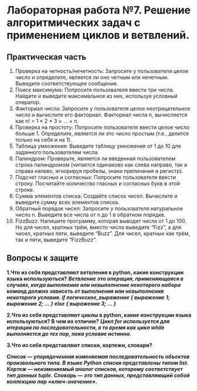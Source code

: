 # Лабораторная работа №7. Решение алгоритмических задач с применением циклов и ветвлений.

## Практическая часть
1. Проверка на четность/нечетность: Запросите у пользователя целое число и определите, является ли оно четным или нечетным. Выведите соответствующее сообщение.
2. Поиск максимума: Попросите пользователя ввести три числа. Найдите и выведите максимальное из них, используя условный оператор.
3. Факториал числа: Запросите у пользователя целое неотрицательное число и вычислите его факториал. Факториал числа n, вычисляется как n! = 1 × 2 × 3 × … × n.
4. Проверка на простоту: Попросите пользователя ввести целое число больше 1. Определите, является ли это число простым (т.е., делится только на себя и на 1).
5. Таблица умножения: Выведите таблицу умножения от 1 до 10 для заданного пользователем числа.
6. Палиндром: Проверьте, является ли введенная пользователем строка палиндромом (читается одинаково как слева направо, так и справа налево, игнорируя пробелы, знаки препинания и регистр).
7. Подсчет гласных и согласных: Попросите пользователя ввести строку. Посчитайте количество гласных и согласных букв в этой строке.
8. Сумма элементов списка: Создайте список чисел. Вычислите и выведите сумму всех элементов списка.
9. Обратный порядок чисел: Запросите у пользователя натуральное число n. Выведите все числа от n до 1 в обратном порядке.
10. FizzBuzz: Напишите программу, которая выводит числа от 1 до 100. Но для чисел, кратных трём, вместо числа выведите “Fizz”, а для чисел, кратных пяти, выведите “Buzz”. Для чисел, кратных как трём, так и пяти, выведите “FizzBuzz”.

## Вопросы к защите

**1.Что из себя представляют ветвления в python, какие конструкции языка используються?**
***Ветвление это операция, применяющаяся в случаях, когда выполнение или невыполнение некоторого набора команд должно зависеть от выполнения или невыполнения некоторого условия.
if логическое_выражение { выражение 1; выражение 2; … } else { выражение 3; … }***

**2.Что из себя представляют циклы в python, какие конструкции языка используються? В чем их отличие?**
***Цикл for используется для итерации по последовательности, в то время как цикл while выполняется до тех пор, пока условие истинно.***

**3.Что из себя представляют списки, кортежи, словари?**

***Список — упорядоченная изменяемая последовательность объектов произвольного типа. В языке Python списки представлены типом list.
Кортеж — неизменяемый аналог списков, которому соответствует тип данных tuple.
Словарь — это тип данных, представляющий собой коллекцию пар «ключ-значение».***
